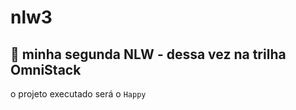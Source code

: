 # nlw3
## :rocket: minha segunda NLW - dessa vez na trilha OmniStack
o projeto executado será o `Happy`
